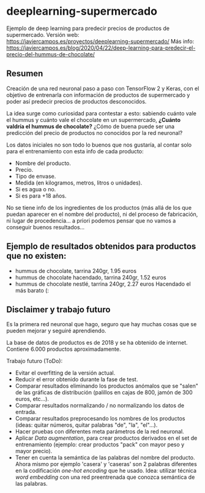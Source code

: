 # deeplearning-supermercado

Ejemplo de deep learning para predecir precios de productos de supermercado.
Versión web: <https://javiercampos.es/proyectos/deeplearning-supermercado/>
Más info: <https://javiercampos.es/blog/2020/04/22/deep-learning-para-predecir-el-precio-del-hummus-de-chocolate/>

## Resumen

Creación de una red neuronal paso a paso con TensorFlow 2 y Keras, con el objetivo de entrenarla con información de productos de supermercado y poder así predecir precios de productos desconocidos.

La idea surge como curiosidad para contestar a esto: sabiendo cuánto vale el hummus y cuánto vale el chocolate en un supermercado, **¿Cuánto valdría el hummus de chocolate?** ¿Cómo de buena puede ser una predicción del precio de productos no conocidos por la red neuronal?

Los datos iniciales no son todo lo buenos que nos gustaría, al contar solo para el entrenamiento con esta info de cada producto:

- Nombre del producto.
- Precio.
- Tipo de envase.
- Medida (en kilogramos, metros, litros o unidades).
- Si es agua o no.
- Si es para +18 años.

No se tiene info de los ingredientes de los productos (más allá de los que puedan aparecer en el nombre del producto), ni del proceso de fabricación, ni lugar de procedencia… a priori podemos pensar que no vamos a conseguir buenos resultados...

## Ejemplo de resultados obtenidos para productos que no existen:

- hummus de chocolate, tarrina 240gr, 1.95 euros
- hummus de chocolate hacendado, tarrina 240gr, 1.52 euros
- hummus de chocolate nestlé, tarrina 240gr, 2.27 euros
Hacendado el más barato (:

## Disclaimer y trabajo futuro

Es la primera red neuronal que hago, seguro que hay muchas cosas que se pueden mejorar y seguiré aprendiendo.

La base de datos de productos es de 2018 y se ha obtenido de internet. Contiene 6.000 productos aproximadamente.

Trabajo futuro (ToDo):

- Evitar el overfitting de la versión actual.
- Reducir el error obtenido durante la fase de test.
- Comparar resultados eliminando los productos anómalos que se "salen" de las gráficas de distribución (palillos en cajas de 800, jamón de 300 euros, etc...).
- Comparar resultados normalizando / no normalizando los datos de entrada.
- Comparar resultados preprocesando los nombres de los productos (ideas: quitar números, quitar palabras "de", "la", "el"...).
- Hacer pruebas con diferentes meta parámetros de la red neuronal.
- Aplicar *Data augmentation*, para crear productos derivados en el set de entrenamiento (ejemplo: crear productos "pack" con mayor peso y mayor precio).
- Tener en cuenta la semántica de las palabras del nombre del producto. Ahora mismo por ejemplo 'casera' y 'caseras' son 2 palabras diferentes en la codificación *one-hot encoding* que he usado. Idea: utilizar técnica *word embedding* con una red preentrenada que conozca semántica de las palabras.
